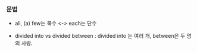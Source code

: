 ### 문법



- all, (a) few는 복수 <-> each는 단수

- divided into vs divided between 
: divided into 는 여러 개, between은 두 명의 사람.
